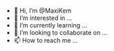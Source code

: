- 👋 Hi, I’m @MaxiKem
- 👀 I’m interested in ...
- 🌱 I’m currently learning ...
- 💞️ I’m looking to collaborate on ...
- 📫 How to reach me ...

<!---
MaxiKem/MaxiKem is a ✨ special ✨ repository because its `README.md` (this file) appears on your GitHub profile.
You can click the Preview link to take a look at your changes.
--->
